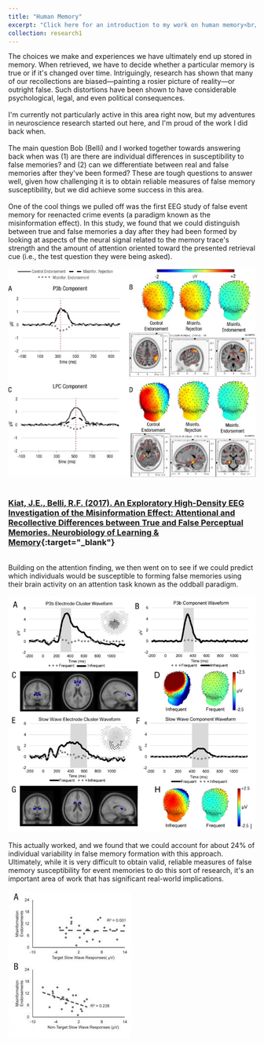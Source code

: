 ```yaml
---
title: "Human Memory"
excerpt: "Click here for an introduction to my work on human memory<br/><br/><img src='/images/neurons1.webp'>"
collection: research1
---
```

The choices we make and experiences we have ultimately end up stored in memory. When retrieved, we have to decide whether a particular memory is true or if it's changed over time. Intriguingly, research has shown that many of our recollections are biased—painting a rosier picture of reality—or outright false. Such distortions have been shown to have considerable psychological, legal,  and even political consequences.
<br/><br/>
I'm currently not particularly active in this area right now, but my adventures in neuroscience research started out here, and I'm proud of the work I did back when. 
<br/><br/>
The main question Bob (Belli) and I worked together towards answering back when was (1) are there are individual differences in susceptibility to false memories? and (2) can we differentiate between real and false memories after they've been formed? These are tough questions to answer well, given how challenging it is to obtain reliable measures of false memory susceptibility, but we did achieve some success in this area.
<br/><br/>
One of the cool things we pulled off was the first EEG study of false event memory for reenacted crime events (a paradigm known as the misinformation effect). In this study, we found that we could distinguish between true and false memories a day after they had been formed by looking at aspects of the neural signal related to the memory trace's strength and the amount of attention oriented toward the presented retrieval cue (i.e., the test question they were being asked).
<br/><br/>
<img src='/images/falsememory1.jpg'>
<br/><br/>
### [Kiat, J.E., Belli, R.F. (2017). An Exploratory High-Density EEG Investigation of the Misinformation Effect: Attentional and Recollective Differences between True and False Perceptual Memories. Neurobiology of Learning & Memory](https://www.researchgate.net/publication/316372522_An_Exploratory_High-Density_EEG_Investigation_of_the_Misinformation_Effect_Attentional_and_Recollective_Differences_between_True_and_False_Perceptual_Memories){:target="_blank"}
<br/>
Building on the attention finding, we then went on to see if we could predict which individuals would be susceptible to forming false memories using their brain activity on an attention task known as the oddball paradigm. 
<br/><br/>
<img src='/images/falsememory2.jpg'>
<br/><br/>
This actually worked, and we found that we could account for about 24% of individual variability in false memory formation with this approach. Ultimately, while it is very difficult to obtain valid, reliable measures of false memory susceptibility for event memories to do this sort of research, it's an important area of work that has significant real-world implications. 
<br/><br/>
<img src='/images/falsememory3.jpg'>
<br/><br/>
